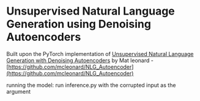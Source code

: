 
# Unsupervised Natural Language Generation using Denoising Autoencoders

Built upon the PyTorch implementation of [Unsupervised Natural Language Generation with Denoising Autoencoders](https://arxiv.org/pdf/1804.07899.pdf) by Mat leonard - [https://github.com/mcleonard/NLG_Autoencoder](https://github.com/mcleonard/NLG_Autoencoder)

running the model: run inference.py with the corrupted input as the argument
